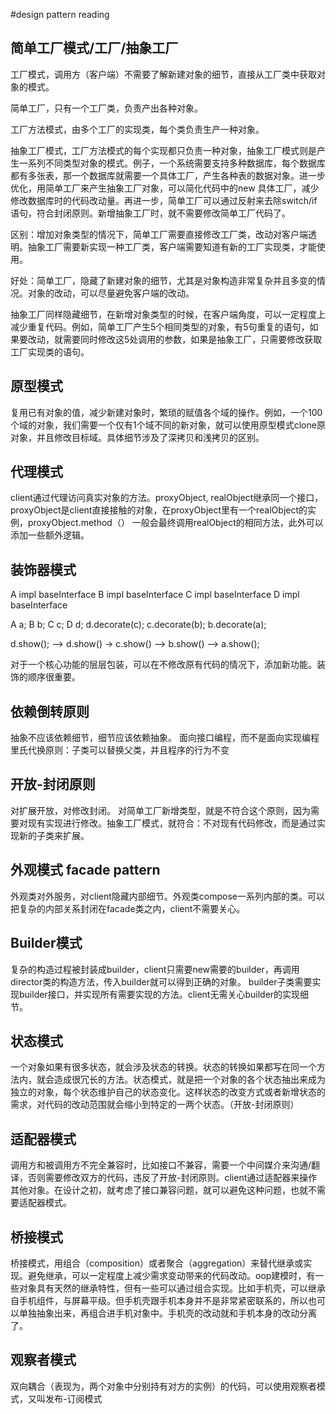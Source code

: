 #design pattern reading

## 简单工厂模式/工厂/抽象工厂
工厂模式，调用方（客户端）不需要了解新建对象的细节，直接从工厂类中获取对象的模式。

简单工厂，只有一个工厂类，负责产出各种对象。

工厂方法模式，由多个工厂的实现类，每个类负责生产一种对象。

抽象工厂模式，工厂方法模式的每个实现都只负责一种对象，抽象工厂模式则是产生一系列不同类型对象的模式。例子，一个系统需要支持多种数据库，每个数据库都有多张表，那一个数据库就需要一个具体工厂，产生各种表的数据对象。进一步优化，用简单工厂来产生抽象工厂对象，可以简化代码中的new 具体工厂，减少修改数据库时的代码改动量。再进一步，简单工厂可以通过反射来去除switch/if语句，符合封闭原则。新增抽象工厂时，就不需要修改简单工厂代码了。


区别：增加对象类型的情况下，简单工厂需要直接修改工厂类，改动对客户端透明。抽象工厂需要新实现一种工厂类，客户端需要知道有新的工厂实现类，才能使用。

好处：简单工厂，隐藏了新建对象的细节，尤其是对象构造非常复杂并且多变的情况。对象的改动，可以尽量避免客户端的改动。

抽象工厂同样隐藏细节，在新增对象类型的时候，在客户端角度，可以一定程度上减少重复代码。例如，简单工厂产生5个相同类型的对象，有5句重复的语句，如果要改动，就需要同时修改这5处调用的参数，如果是抽象工厂，只需要修改获取工厂实现类的语句。

## 原型模式
复用已有对象的值，减少新建对象时，繁琐的赋值各个域的操作。例如，一个100个域的对象，我们需要一个仅有1个域不同的新对象，就可以使用原型模式clone原对象，并且修改目标域。具体细节涉及了深拷贝和浅拷贝的区别。

## 代理模式
client通过代理访问真实对象的方法。proxyObject, realObject继承同一个接口，proxyObject是client直接接触的对象，在proxyObject里有一个realObject的实例，proxyObject.method（） 一般会最终调用realObject的相同方法，此外可以添加一些额外逻辑。

## 装饰器模式
A impl baseInterface
B impl baseInterface
C impl baseInterface
D impl baseInterface

A a; B b; C c; D d;
d.decorate(c);
c.decorate(b);
b.decorate(a);

d.show(); --> d.show() -> c.show() --> b.show() --> a.show();

对于一个核心功能的层层包装，可以在不修改原有代码的情况下，添加新功能。装饰的顺序很重要。

## 依赖倒转原则
抽象不应该依赖细节，细节应该依赖抽象。
面向接口编程，而不是面向实现编程
里氏代换原则：子类可以替换父类，并且程序的行为不变

## 开放-封闭原则
对扩展开放，对修改封闭。
对简单工厂新增类型，就是不符合这个原则，因为需要对现有实现进行修改。抽象工厂模式，就符合：不对现有代码修改，而是通过实现新的子类来扩展。

## 外观模式 facade pattern
外观类对外服务，对client隐藏内部细节。外观类compose一系列内部的类。可以把复杂的内部关系封闭在facade类之内，client不需要关心。

## Builder模式
复杂的构造过程被封装成builder，client只需要new需要的builder，再调用director类的构造方法，传入builder就可以得到正确的对象。
builder子类需要实现builder接口，并实现所有需要实现的方法。client无需关心builder的实现细节。


## 状态模式
一个对象如果有很多状态，就会涉及状态的转换。状态的转换如果都写在同一个方法内，就会造成很冗长的方法。状态模式，就是把一个对象的各个状态抽出来成为独立的对象，每个状态维护自己的状态变化。这样状态的改变方式或者新增状态的需求，对代码的改动范围就会缩小到特定的一两个状态。（开放-封闭原则）

## 适配器模式
调用方和被调用方不完全兼容时，比如接口不兼容，需要一个中间媒介来沟通/翻译，否则需要修改双方的代码，违反了开放-封闭原则。client通过适配器来操作其他对象。在设计之初，就考虑了接口兼容问题，就可以避免这种问题，也就不需要适配器模式。

## 桥接模式
桥接模式，用组合（composition）或者聚合（aggregation）来替代继承或实现。避免继承，可以一定程度上减少需求变动带来的代码改动。oop建模时，有一些对象具有天然的继承特性，但有一些可以通过组合实现。比如手机壳，可以继承自手机组件，与屏幕平级。但手机壳跟手机本身并不是非常紧密联系的，所以也可以单独抽象出来，再组合进手机对象中。手机壳的改动就和手机本身的改动分离了。

## 观察者模式
双向耦合（表现为，两个对象中分别持有对方的实例）的代码，可以使用观察者模式，又叫发布-订阅模式



